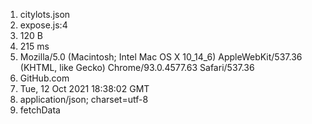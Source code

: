 1. citylots.json
2. expose.js:4
3. 120 B
4. 215 ms						
5. Mozilla/5.0 (Macintosh; Intel Mac OS X 10_14_6) AppleWebKit/537.36 (KHTML, like Gecko) Chrome/93.0.4577.63 Safari/537.36
6. GitHub.com
7. Tue, 12 Oct 2021 18:38:02 GMT
8. application/json; charset=utf-8
9. fetchData 
